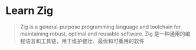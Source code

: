 # Learn Zig

> Zig is a general-purpose programming language and toolchain for maintaining robust, optimal and reusable software.
> Zig 是一种通用的编程语言和工具链，用于维护健壮、最优和可重用的软件
